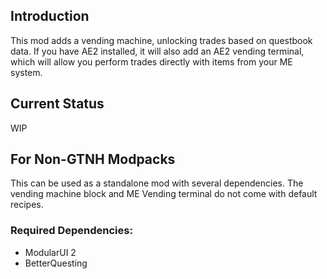 ## Introduction

This mod adds a vending machine, unlocking trades based on questbook data. If you have AE2 installed, it will also add an AE2 vending terminal, which will allow you perform trades directly with items from your ME system.

## Current Status

WIP

## For Non-GTNH Modpacks

This can be used as a standalone mod with several dependencies. The vending machine block and ME Vending terminal do not come with default recipes.

### Required Dependencies:
- ModularUI 2
- BetterQuesting


